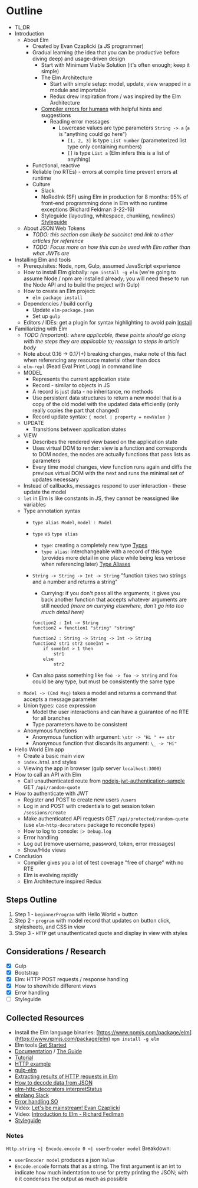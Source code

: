 # Outline

- TL;DR
- Introduction
    - About Elm
        - Created by Evan Czaplicki (a JS programmer)
        - Gradual learning (the idea that you can be productive before diving deep) and usage-driven design
            - Start with Minimum Viable Solution (it's often enough; keep it simple)
            - The Elm Architecture
                - Start with simple setup: model, update, view wrapped in a module and importable 
                - Redux drew inspiration from / was inspired by the Elm Architecture
            - [Compiler errors for humans](http://elm-lang.org/blog/compiler-errors-for-humans) with helpful hints and suggestions
                - Reading error messages
                    - Lowercase values are type parameters `String -> a` (`a` is "anything could go here")
                        - `[1, 2, 3]` is type `List number` (parameterized list type only containing numbers)
                        - `[]` is type `List a` (Elm infers this is a list of anything)
        - Functional, reactive                
        - Reliable (no RTEs) - errors at compile time prevent errors at runtime
        - Culture
            - Slack  
            - NoRedInk (SF) using Elm in production for 8 months: 95% of front-end programming done in Elm with no runtime exceptions (Richard Feldman 3-22-16)
            - Styleguide (layouting, whitespace, chunking, newlines) [Styleguide](http://elm-lang.org/docs/style-guide)
    - About JSON Web Tokens
        - _TODO: this section can likely be succinct and link to other articles for reference_
        - _TODO: Focus more on how this can be used with Elm rather than what JWTs are_
- Installing Elm and tools
    - Prerequisites: Node, npm, Gulp, assumed JavaScript experience
    - How to install Elm globally: `npm install -g elm` (we're going to assume Node / npm are installed already; you will need these to run the Node API and to build the project with Gulp) 
    - How to create an Elm project: 
        - `elm package install`
    - Dependencies / build config
        - Update `elm-package.json`
        - Set up `gulp`
    - Editors / IDEs: get a plugin for syntax highlighting to avoid pain [Install](http://elm-lang.org/install)    
- Familiarizing with Elm 
    - _TODO (important): where applicable, these points should go along with the steps they are applicable to; reassign to steps in article body_
    - Note about 0.16 -> 0.17(+) breaking changes, make note of this fact when referencing any resource material other than docs
    - `elm-repl` (Read Eval Print Loop) in command line
    - MODEL 
        - Represents the current application state
        - Record - similar to objects in JS
        - A record is just data - no inheritance, no methods
        - Use persistent data structures to return a new model that is a copy of the old model with the updated data efficiently (only really copies the part that changed)
        - Record update syntax: `{ model | property = newValue }`
    - UPDATE 
        - Transitions between application states    
    - VIEW 
        - Describes the rendered view based on the application state 
        - Uses virtual DOM to render: view is a function and corresponds to DOM nodes, the nodes are actually functions that pass lists as parameters 
        - Every time model changes, view function runs again and diffs the previous virtual DOM with the next and runs the minimal set of updates necessary
    - Instead of callbacks, messages respond to user interaction - these update the model
    - `let` in Elm is like constants in JS, they cannot be reassigned like variables
    - Type annotation syntax 
        - `type alias Model`, `model : Model`
        - `type` vs `type alias`
            - `type`: creating a completely new type [Types](http://guide.elm-lang.org/types/)
            - `type alias`: interchangeable with a record of this type (provides more detail in one place while being less verbose when referencing later) [Type Aliases](http://guide.elm-lang.org/types/type_aliases.html)
        - `String -> String -> Int -> String` "function takes two strings and a number and returns a string"
            - Currying: if you don't pass all the arguments, it gives you back another function that accepts whatever arguments are still needed _(more on currying elsewhere, don't go into too much detail here)_
             
            ```
            function2 : Int -> String
            function2 = function1 "string" "string"

            function2 : String -> String -> Int -> String
            function2 str1 str2 someInt =
                if someInt > 1 then
                    str1
                else
                    str2
            ``` 
        - Can also pass something like `foo -> foo -> String` and `foo` could be any type, but must be consistently the same type   
    - `Model -> (Cmd Msg)` takes a model and returns a command that accepts a message parameter  
    - Union types: case expression 
        - Model the user interactions and can have a guarantee of no RTE for all branches
        - Type parameters have to be consistent
    - Anonymous functions 
        - Anonymous function with argument: `\str -> "Hi " ++ str`  
        - Anonymous function that discards its argument: `\_ -> "Hi"`  
- Hello World Elm app
    - Create a basic main view
    - `index.html` and styles
    - Viewing the app in browser (gulp server `localhost:3000`)
- How to call an API with Elm
    - Call unauthenticated route from [nodejs-jwt-authentication-sample](https://github.com/auth0-blog/nodejs-jwt-authentication-sample) GET `/api/random-quote`
- How to authenticate with JWT
    - Register and POST to create new users `/users`
    - Log in and POST with credentials to get session token `/sessions/create`
    - Make authenticated API requests GET `/api/protected/random-quote` (use `elm-http-decorators` package to reconcile types)
    - How to log to console: `|> Debug.log`
    - Error handling
    - Log out (remove username, password, token, error messages)
    - Show/Hide views
- Conclusion
    - Compiler gives you a lot of test coverage "free of charge" with no RTE
    - Elm is evolving rapidly
    - Elm Architecture inspired Redux

## Steps Outline

1. Step 1 - `beginnerProgram` with Hello World + button
2. Step 2 - `program` with model record that updates on button click, stylesheets, and CSS in view
3. Step 3 - `HTTP` get unauthenticated quote and display in view with styles

## Considerations / Research

- [x] Gulp
- [x] Bootstrap
- [x] Elm: HTTP POST requests / response handling
- [x] How to show/hide different views
- [x] Error handling
- [ ] Styleguide

## Collected Resources

- Install the Elm language binaries: [https://www.npmjs.com/package/elm](https://www.npmjs.com/package/elm) `npm install -g elm`
- Elm tools [Get Started](http://elm-lang.org/get-started)
- [Documentation](http://elm-lang.org/docs) / [The Guide](http://guide.elm-lang.org/)
- [Tutorial](http://www.elm-tutorial.org/en)
- [HTTP example](http://elm-lang.org/examples/http)
- [gulp-elm](https://www.npmjs.com/package/gulp-elm)
- [Extracting results of HTTP requests in Elm](http://stackoverflow.com/questions/35028430/how-to-extract-the-results-of-http-requests-in-elm)
- [How to decode data from JSON](http://stackoverflow.com/questions/32575003/elm-how-to-decode-data-from-json-api)
- [elm-http-decorators interpretStatus](http://package.elm-lang.org/packages/rgrempel/elm-http-decorators/1.0.2/Http-Decorators#interpretStatus)
- [elmlang Slack](http://elmlang.herokuapp.com)
- [Error handling SO](http://stackoverflow.com/questions/37390998/how-can-i-get-the-error-message-out-of-http-error)
- Video: [Let's be mainstream! Evan Czaplicki](https://www.youtube.com/watch?v=oYk8CKH7OhE)
- Video: [Introduction to Elm - Richard Fedlman](https://www.youtube.com/watch?v=zBHB9i8e3Kc)
- [Styleguide](http://elm-lang.org/docs/style-guide)

### Notes

`Http.string <| Encode.encode 0 <| userEncoder model` Breakdown:

- `userEncoder model` produces a json `Value`
- `Encode.encode` formats that as a string. The first argument is an int to indicate how much indentation to use for pretty printing the JSON; with `0` it condenses the output as much as possible